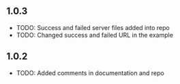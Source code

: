 ## 1.0.3

* TODO: Success and failed server files added into repo
* TODO: Changed success and failed URL in the example

## 1.0.2

* TODO: Added comments in documentation and repo
